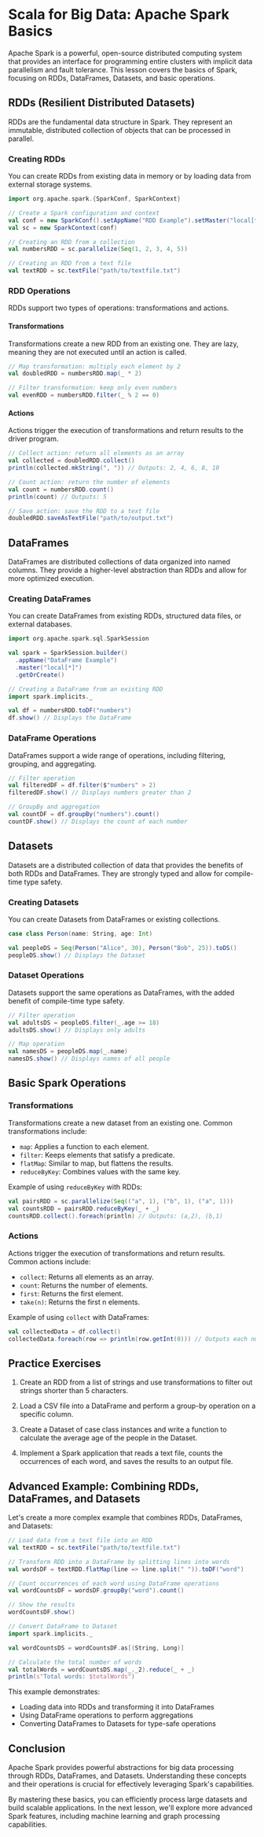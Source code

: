 # Scala for Big Data: Apache Spark Basics

Apache Spark is a powerful, open-source distributed computing system that provides an interface for programming entire clusters with implicit data parallelism and fault tolerance. This lesson covers the basics of Spark, focusing on RDDs, DataFrames, Datasets, and basic operations.

## RDDs (Resilient Distributed Datasets)

RDDs are the fundamental data structure in Spark. They represent an immutable, distributed collection of objects that can be processed in parallel.

### Creating RDDs

You can create RDDs from existing data in memory or by loading data from external storage systems.

```scala
import org.apache.spark.{SparkConf, SparkContext}

// Create a Spark configuration and context
val conf = new SparkConf().setAppName("RDD Example").setMaster("local[*]")
val sc = new SparkContext(conf)

// Creating an RDD from a collection
val numbersRDD = sc.parallelize(Seq(1, 2, 3, 4, 5))

// Creating an RDD from a text file
val textRDD = sc.textFile("path/to/textfile.txt")
```

### RDD Operations

RDDs support two types of operations: transformations and actions.

#### Transformations

Transformations create a new RDD from an existing one. They are lazy, meaning they are not executed until an action is called.

```scala
// Map transformation: multiply each element by 2
val doubledRDD = numbersRDD.map(_ * 2)

// Filter transformation: keep only even numbers
val evenRDD = numbersRDD.filter(_ % 2 == 0)
```

#### Actions

Actions trigger the execution of transformations and return results to the driver program.

```scala
// Collect action: return all elements as an array
val collected = doubledRDD.collect()
println(collected.mkString(", ")) // Outputs: 2, 4, 6, 8, 10

// Count action: return the number of elements
val count = numbersRDD.count()
println(count) // Outputs: 5

// Save action: save the RDD to a text file
doubledRDD.saveAsTextFile("path/to/output.txt")
```

## DataFrames

DataFrames are distributed collections of data organized into named columns. They provide a higher-level abstraction than RDDs and allow for more optimized execution.

### Creating DataFrames

You can create DataFrames from existing RDDs, structured data files, or external databases.

```scala
import org.apache.spark.sql.SparkSession

val spark = SparkSession.builder()
  .appName("DataFrame Example")
  .master("local[*]")
  .getOrCreate()

// Creating a DataFrame from an existing RDD
import spark.implicits._

val df = numbersRDD.toDF("numbers")
df.show() // Displays the DataFrame
```

### DataFrame Operations

DataFrames support a wide range of operations, including filtering, grouping, and aggregating.

```scala
// Filter operation
val filteredDF = df.filter($"numbers" > 2)
filteredDF.show() // Displays numbers greater than 2

// GroupBy and aggregation
val countDF = df.groupBy("numbers").count()
countDF.show() // Displays the count of each number
```

## Datasets

Datasets are a distributed collection of data that provides the benefits of both RDDs and DataFrames. They are strongly typed and allow for compile-time type safety.

### Creating Datasets

You can create Datasets from DataFrames or existing collections.

```scala
case class Person(name: String, age: Int)

val peopleDS = Seq(Person("Alice", 30), Person("Bob", 25)).toDS()
peopleDS.show() // Displays the Dataset
```

### Dataset Operations

Datasets support the same operations as DataFrames, with the added benefit of compile-time type safety.

```scala
// Filter operation
val adultsDS = peopleDS.filter(_.age >= 18)
adultsDS.show() // Displays only adults

// Map operation
val namesDS = peopleDS.map(_.name)
namesDS.show() // Displays names of all people
```

## Basic Spark Operations

### Transformations

Transformations create a new dataset from an existing one. Common transformations include:

- `map`: Applies a function to each element.
- `filter`: Keeps elements that satisfy a predicate.
- `flatMap`: Similar to map, but flattens the results.
- `reduceByKey`: Combines values with the same key.

Example of using `reduceByKey` with RDDs:

```scala
val pairsRDD = sc.parallelize(Seq(("a", 1), ("b", 1), ("a", 1)))
val countsRDD = pairsRDD.reduceByKey(_ + _)
countsRDD.collect().foreach(println) // Outputs: (a,2), (b,1)
```

### Actions

Actions trigger the execution of transformations and return results. Common actions include:

- `collect`: Returns all elements as an array.
- `count`: Returns the number of elements.
- `first`: Returns the first element.
- `take(n)`: Returns the first n elements.

Example of using `collect` with DataFrames:

```scala
val collectedData = df.collect()
collectedData.foreach(row => println(row.getInt(0))) // Outputs each number in the DataFrame
```

## Practice Exercises

1. Create an RDD from a list of strings and use transformations to filter out strings shorter than 5 characters.

2. Load a CSV file into a DataFrame and perform a group-by operation on a specific column.

3. Create a Dataset of case class instances and write a function to calculate the average age of the people in the Dataset.

4. Implement a Spark application that reads a text file, counts the occurrences of each word, and saves the results to an output file.

## Advanced Example: Combining RDDs, DataFrames, and Datasets

Let's create a more complex example that combines RDDs, DataFrames, and Datasets:

```scala
// Load data from a text file into an RDD
val textRDD = sc.textFile("path/to/textfile.txt")

// Transform RDD into a DataFrame by splitting lines into words
val wordsDF = textRDD.flatMap(line => line.split(" ")).toDF("word")

// Count occurrences of each word using DataFrame operations
val wordCountsDF = wordsDF.groupBy("word").count()

// Show the results
wordCountsDF.show()

// Convert DataFrame to Dataset
import spark.implicits._

val wordCountsDS = wordCountsDF.as[(String, Long)]

// Calculate the total number of words
val totalWords = wordCountsDS.map(_._2).reduce(_ + _)
println(s"Total words: $totalWords")
```

This example demonstrates:
- Loading data into RDDs and transforming it into DataFrames
- Using DataFrame operations to perform aggregations
- Converting DataFrames to Datasets for type-safe operations

## Conclusion

Apache Spark provides powerful abstractions for big data processing through RDDs, DataFrames, and Datasets. Understanding these concepts and their operations is crucial for effectively leveraging Spark's capabilities.

By mastering these basics, you can efficiently process large datasets and build scalable applications. In the next lesson, we'll explore more advanced Spark features, including machine learning and graph processing capabilities.
